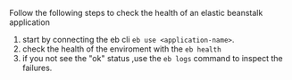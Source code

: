 Follow the following steps to check the health of an elastic beanstalk application
1. start by connecting the eb cli `eb use <application-name>`.
2. check the health of the enviroment with the `eb health` 
3. if you not see the "ok" status ,use the `eb logs` command to inspect the failures.